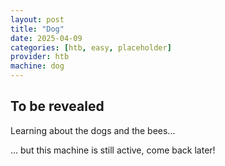 ```yaml
---
layout: post
title: "Dog"
date: 2025-04-09
categories: [htb, easy, placeholder]
provider: htb
machine: dog
---
```


## To be revealed
Learning about the dogs and the bees...

... but this machine is still active, come back later!
